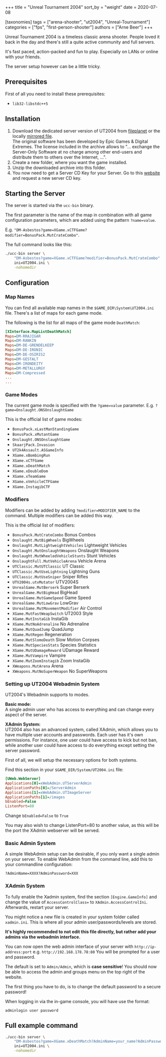 +++
title = "Unreal Tournament 2004"
sort_by = "weight"
date = 2020-07-08

[taxonomies]
tags = ["arena-shooter", "ut2004", "Unreal-Tournament"]
categories = ["fps", "first-person-shooter"]
authors = ["Arne Beer"]
+++

Unreal Tournament 2004 is a timeless classic arena shooter.
People loved it back in the day and there's still a quite active community and full servers.

It's fast paced, action-packed and fun to play.
Especially on LANs or online with your friends.

The server setup however can be a little tricky.

## Prerequisites

First of all you need to install these prerequisites:

- `lib32-libstdc++5`

## Installation

1. Download the dedicated server version of UT2004 from [fileplanet](https://www.fileplanet.com/archive/p-18877/Unreal-Tournament-2004-Server-v3186) or the locally [mirrored file](https://github.com/Nukesor/selfhosted-gaming/releases/download/ut2004/DedicatedServer3339-BonusPack.zip).  
    The original software has been developed by Epic Games & Digital Extremes. The license included in the archive allows to "... exchange the Server-Only Software at no charge among other end-users and distribute them to others over the Internet, ...".
1. Create a new folder, where you want the game installed.
1. Unzip the downloaded archive into this folder.
1. You now need to get a Server CD Key for your Server. Go to this [website](https://www.epicgames.com/unrealtournament/forums/cdkey.php?2004) and request a new server CD key.

## Starting the Server

The server is started via the `ucc-bin` binary.

The first parameter is the name of the map in combination with all game configuration parameters, which are added using the pattern `?name=value`.

E.g. `"DM-Asbestos?game=XGame.xCTFGame?modifier=BonusPack.MutCrateCombo"`.

The full command looks like this:

``` bash
./ucc-bin server \
    "DM-Asbestos?game=XGame.xCTFGame?modifier=BonusPack.MutCrateCombo" \
    ini=UT2004.ini \
    -nohomedir
```

## Configuration

### Map Names

You can find all available map names in the `$GAME_DIR\System\UT2004.ini` file.
There's a list of maps for each game mode.

The following is the list for all maps of the game mode `DeathMatch`:

```ini
[XInterface.MapListDeathMatch]
Maps=DM-RRAJIGAR
Maps=DM-RANKIN
Maps=DM-DE-GRENDELKEEP
Maps=DM-DE-IRONIC
Maps=DM-DE-OSIRIS2
Maps=DM-GESTALT
Maps=DM-IRONDEITY
Maps=DM-METALLURGY
Maps=DM-Compressed
...
...
```

### Game Modes

The current game mode is specified with the `?game=value` parameter. E.g. `?game=Onslaught.ONSOnslaughtGame`

This is the official list of game modes:

- `BonusPack.xLastManStandingGame`
- `BonusPack.xMutantGame`
- `Onslaught.ONSOnslaughtGame`
- `SkaarjPack.Invasion`
- `UT2k4Assault.ASGameInfo`
- `XGame.xBombingRun`
- `XGame.xCTFGame`
- `XGame.xDeathMatch`
- `XGame.xDoubleDom`
- `XGame.xTeamGame`
- `XGame.xVehicleCTFGame`
- `XGame.InstagibCTF`

### Modifiers

Modifiers can be added by adding `?modifier=MODIFIER_NAME` to the command.
Multiple modifiers can be added this way.

This is the official list of modifiers:

- `BonusPack.MutCrateCombo` Bonus Combos
- `Onslaught.MutBigWheels` BigWheels
- `Onslaught.MutLightweightVehicles` Lightweight Vehicles
- `Onslaught.MutOnslaughtWeapons` Onslaught Weapons
- `Onslaught.MutWheeledVehicleStunts` Stunt Vehicles
- `OnslaughtFull.MutVehicleArena` Vehicle Arena
- `UTClassic.MutUTClassic` UT Classic
- `UTClassic.MutUseLightning` Lightning Guns
- `UTClassic.MutUseSniper` Sniper Rifles
- `UTV2004s.utvMutator` UTV2004S
- `UnrealGame.MutBerserk` Super Berserk
- `UnrealGame.MutBigHead` BigHead
- `UnrealGame.MutGameSpeed` Game Speed
- `UnrealGame.MutLowGrav` LowGrav
- `UnrealGame.MutMovementModifier` Air Control
- `XGame.MutFastWeapSwitch` UT2003 Style
- `XGame.MutInstaGib` InstaGib
- `XGame.MutNoAdrenaline` No Adrenaline
- `XGame.MutQuadJump` QuadJump
- `XGame.MutRegen` Regeneration
- `XGame.MutSlomoDeath` Slow Motion Corpses
- `XGame.MutSpeciesStats` Species Statistics
- `XGame.MutUDamageReward` UDamage Reward
- `XGame.MutVampire` Vampire
- `XGame.MutZoomInstagib` Zoom InstaGib
- `XWeapons.MutArena` Arena
- `XWeapons.MutNoSuperWeapon` No SuperWeapons

### Setting up UT2004 Webadmin System

UT2004's Webadmin supports to modes.

**Basic mode:**  
A single admin user who has access to everything and can change every aspect of the server.

**XAdmin System:**  
UT2004 also has an advanced system, called XAdmin, which allows you to have multiple user accounts and passwords.
Each user has it's own permissions.
For instance, one user could have access to kick but not ban, while another user could have access to do everything except setting the server password.


First of all, we will setup the necessary options for both systems.

Find this section in your `$GAME_DIR/System/UT2004.ini` file:

```ini
[UWeb.WebServer]
Applications[0]=xWebAdmin.UTServerAdmin
ApplicationPaths[0]=/ServerAdmin
Applications[1]=xWebAdmin.UTImageServer
ApplicationPaths[1]=/images
bEnabled=False
ListenPort=80
```

Change `bEnabled=False` to `True`

You may also wish to change ListenPort=80 to another value, as this will be the port the XAdmin webserver will be served.

### Basic Admin System

A simple WebAdmin setup can be desirable, if you only want a single admin on your server.
To enable WebAdmin from the command line, add this to your commandline configuration:

```text
?AdminName=XXXX?AdminPassword=XXX
```

### XAdmin System

To fully enable the Xadmin system, find the section `[Engine.GameInfo]` and change the value of `AccessControlClass=` to `XAdmin.AccessControlIni`.
Afterwards, restart your server.

You might notice a new file is created in your system folder called `xadmin.ini`.
This is where all your admin user/passwords/levels are stored.

**It's highly recommended to not edit this file directly, but rather add your admins via the webadmin interface.**

You can now open the web admin interface of your server with `http://ip-address:port` e.g. `http://192.168.178.78:80`
You will be prompted for a user and password.

The default is set to `Admin/Admin`, which is **case sensitive**!
You should now be able to access the admin and groups menu on the top right of the website.

The first thing you have to do, is to change the default password to a secure password!

When logging in via the in-game console, you will have use the format:
```text
adminlogin user password
```


## Full example command

``` bash
./ucc-bin server \
    "DM-Asbestos?game=XGame.xDeathMatch?AdminName=your_name?AdminPassword=your_pass?modifier=XGame.MutRegen" \
    ini=UT2004.ini \
    -nohomedir
```
